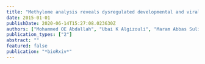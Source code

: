 ```yaml
---
title: "Methylome analysis reveals dysregulated developmental and viral pathways in breast cancer"
date: 2015-01-01
publishDate: 2020-06-14T15:27:08.023630Z
authors: ["Mohammed OE Abdallah", "Ubai K Algizouli", "Maram Abbas Suliman", "Rawya Abdulaziz Abdulrahman", "Mahmoud Koko", "Ghimja Fessahaye", "Jamal Haleem Shakir", "Ahmed H Fahal", "Ahmed M Elhassan", "Muntaser E Ibrahim E Ibrahim", " others"]
publication_types: ["2"]
abstract: ""
featured: false
publication: "*bioRxiv*"
---
```


